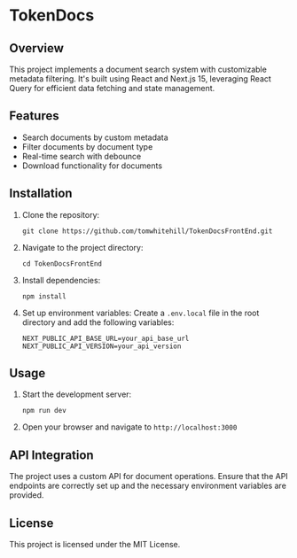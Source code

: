 # TokenDocs

## Overview

This project implements a document search system with customizable metadata filtering. It's built using React and Next.js 15, leveraging React Query for efficient data fetching and state management.

## Features

- Search documents by custom metadata
- Filter documents by document type
- Real-time search with debounce
- Download functionality for documents

## Installation

1. Clone the repository:
   ```
   git clone https://github.com/tomwhitehill/TokenDocsFrontEnd.git
   ```

2. Navigate to the project directory:
   ```
   cd TokenDocsFrontEnd
   ```

3. Install dependencies:
   ```
   npm install
   ```

4. Set up environment variables:
   Create a `.env.local` file in the root directory and add the following variables:
   ```
   NEXT_PUBLIC_API_BASE_URL=your_api_base_url
   NEXT_PUBLIC_API_VERSION=your_api_version
   ```

## Usage

1. Start the development server:
   ```
   npm run dev
   ```

2. Open your browser and navigate to `http://localhost:3000`

## API Integration

The project uses a custom API for document operations. Ensure that the API endpoints are correctly set up and the necessary environment variables are provided.

## License

This project is licensed under the MIT License.